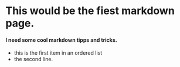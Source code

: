 # This would be the fiest markdown page.
#### I need some cool markdown tipps and tricks.
* this is the first item in an ordered list
* the second line. 
